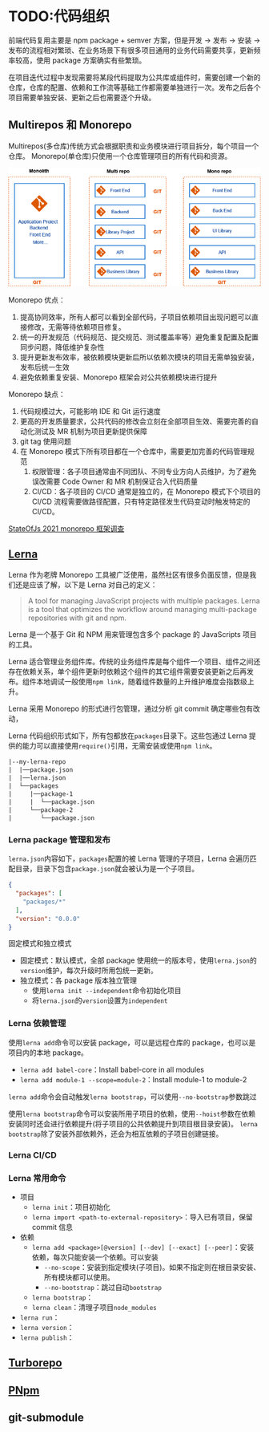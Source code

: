 # TODO:代码组织

前端代码复用主要是 npm package + semver 方案，但是开发 -> 发布 -> 安装 -> 发布的流程相对繁琐、在业务场景下有很多项目通用的业务代码需要共享，更新频率较高，使用 package 方案确实有些繁琐。

在项目迭代过程中发现需要将某段代码提取为公共库或组件时，需要创建一个新的仓库，仓库的配置、依赖和工作流等基础工作都需要单独进行一次。发布之后各个项目需要单独安装、更新之后也需要逐个升级。

## Multirepos 和 Monorepo

Multirepos(多仓库)传统方式会根据职责和业务模块进行项目拆分，每个项目一个仓库。
Monorepo(单仓库)只使用一个仓库管理项目的所有代码和资源。

![monorepo](../assets/images/architecture/monorepo.png)

Monorepo 优点：

1. 提高协同效率，所有人都可以看到全部代码，子项目依赖项目出现问题可以直接修改，无需等待依赖项目修复。
2. 统一的开发规范（代码规范、提交规范、测试覆盖率等）避免重复配置及配置同步问题，降低维护复杂性
3. 提升更新发布效率，被依赖模块更新后所以依赖次模块的项目无需单独安装，发布后统一生效
4. 避免依赖重复安装、Monorepo 框架会对公共依赖模块进行提升

Monorepo 缺点：

1. 代码规模过大，可能影响 IDE 和 Git 运行速度
2. 更高的开发质量要求，公共代码的修改会立刻在全部项目生效、需要完善的自动化测试及 MR 机制为项目更新提供保障
3. git tag 使用问题
4. 在 Monorepo 模式下所有项目都在一个仓库中，需要更加完善的代码管理规范
   1. 权限管理：各子项目通常由不同团队、不同专业方向人员维护，为了避免误改需要 Code Owner 和 MR 机制保证合入代码质量
   2. CI/CD：各子项目的 CI/CD 通常是独立的，在 Monorepo 模式下个项目的 CI/CD 流程需要做路径配置，只有特定路径发生代码变动时触发特定的 CI/CD。

[StateOfJs 2021 monorepo 框架调查](https://2021.stateofjs.com/zh-Hans/libraries/monorepo-tools)

## [Lerna](https://github.com/lerna/lerna)

Lerna 作为老牌 Monorepo 工具被广泛使用，虽然社区有很多负面反馈，但是我们还是应该了解，以下是 Lerna 对自己的定义：

> A tool for managing JavaScript projects with multiple packages.
> Lerna is a tool that optimizes the workflow around managing multi-package repositories with git and npm.

Lerna 是一个基于 Git 和 NPM 用来管理包含多个 package 的 JavaScripts 项目的工具。

Lerna 适合管理业务组件库。传统的业务组件库是每个组件一个项目、组件之间还存在依赖关系，单个组件更新时依赖这个组件的其它组件需要安装更新之后再发布。组件本地调试一般使用`npm link`，随着组件数量的上升维护难度会指数级上升。

Lerna 采用 Monorepo 的形式进行包管理，通过分析 git commit 确定哪些包有改动，

Lerna 代码组织形式如下，所有包都放在`packages`目录下。这些包通过 Lerna 提供的能力可以直接使用`require()`引用，无需安装或使用`npm link`。

```text
|--my-lerna-repo
|  |──package.json
|  |──lerna.json
|  └──packages
|     |──package-1
|     |  └──package.json
|     └──package-2
|        └──package.json
```

### Lerna package 管理和发布

`lerna.json`内容如下，`packages`配置的被 Lerna 管理的子项目，Lerna 会遍历匹配目录，目录下包含`package.json`就会被认为是一个子项目。

```JSON
{
  "packages": [
    "packages/*"
  ],
  "version": "0.0.0"
}
```

固定模式和独立模式

- 固定模式：默认模式，全部 package 使用统一的版本号，使用`lerna.json`的`version`维护，每次升级时所用包统一更新。
- 独立模式：各 package 版本独立管理
  - 使用`lerna init --independent`命令初始化项目
  - 将`lerna.json`的`version`设置为`independent`

### Lerna 依赖管理

使用`lerna add`命令可以安装 package，可以是远程仓库的 package，也可以是项目内的本地 package。

- `lerna add babel-core`：Install babel-core in all modules
- `lerna add module-1 --scope=module-2`：Install module-1 to module-2

`lerna add`命令会自动触发`lerna bootstrap`，可以使用`--no-bootstrap`参数跳过

使用`lerna bootstrap`命令可以安装所用子项目的依赖，使用`--hoist`参数在依赖安装同时还会进行依赖提升(将子项目的公共依赖提升到项目根目录安装)。
`lerna bootstrap`除了安装外部依赖外，还会为相互依赖的子项目创建链接。

### Lerna CI/CD

### Lerna 常用命令

- 项目
  - `lerna init`：项目初始化
  - `lerna import <path-to-external-repository>`：导入已有项目，保留 commit 信息
- 依赖
  - `lerna add <package>[@version] [--dev] [--exact] [--peer]`：安装依赖，每次只能安装一个依赖。可以安装
    - `--no-scope`：安装到指定模块(子项目)。如果不指定则在根目录安装、所有模块都可以使用。
    - `--no-bootstrap`：跳过自动`bootstrap`
  - `lerna bootstrap`：
  - `lerna clean`：清理子项目`node_modules`
- `lerna run`：
- `lerna version`：
- `lerna publish`：

## [Turborepo](https://turborepo.org/)

## [PNpm](https://pnpm.io/)

## git-submodule
